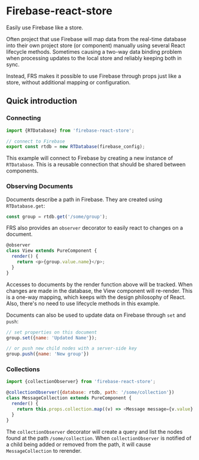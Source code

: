# Firebase-react-store

Easily use Firebase like a store.

Often project that use Firebase will map data from the real-time
database into their own project store (or component) manually using
several React lifecycle methods.  Sometimes causing a two-way data
binding problem when processing updates to the local store and
reliably keeping both in sync.

Instead, FRS makes it possible to use Firebase through props just like
a store, without additional mapping or configuration.

## Quick introduction
### Connecting
```js
import {RTDatabase} from 'firebase-react-store';

// connect to Firebase
export const rtdb = new RTDatabase(firebase_config);
````

This example will connect to Firebase by creating a new instance of
`RTDatabase`. This is a reusable connection that should be shared
between components.

### Observing Documents

Documents describe a path in Firebase. They are created using `RTDatabase.get`:

```js
const group = rtdb.get('/some/group');
```

FRS also provides an `observer` decorator to easily react to changes
on a document.

```js
@observer
class View extends PureComponent {
  render() {
    return <p>{group.value.name}</p>;
  }
}
```

Accesses to documents by the render
function above will be tracked. When changes are made in the database,
the View component will re-render. This is a one-way mapping, which
keeps with the design philosophy of React. Also, there's no need to
use lifecycle methods in this example.

Documents can also be used to update data on Firebase through `set` and `push`:

```js
// set properties on this document
group.set({name: 'Updated Name'});

// or push new child nodes with a server-side key
group.push({name: 'New group'})
```

### Collections

```js
import {collectionObserver} from 'firebase-react-store';

@collectionObserver({database: rtdb, path: '/some/collection'})
class MessageCollection extends PureComponent {
  render() {
    return this.props.collection.map((v) => <Message message={v.value} />);
  }
}
```

The `collectionObserver` decorator will create a query and list the
nodes found at the path `/some/collection`.  When `collectionObserver`
is notified of a child being added or removed from the path, it will
cause `MessageCollection` to rerender.
